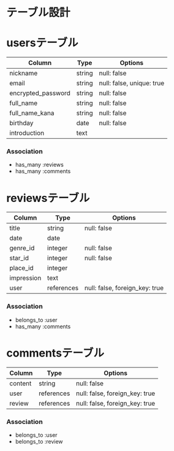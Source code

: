 # テーブル設計

# usersテーブル

| Column              | Type      | Options                    |
| ------------------- | --------- | -------------------------- |
| nickname            | string    | null: false                |
| email               | string    | null: false, unique: true  |
| encrypted_password  | string    | null: false                |
| full_name           | string    | null: false                |
| full_name_kana      | string    | null: false                |
| birthday            | date      | null: false                |
| introduction        | text      |                            |

### Association
- has_many :reviews
- has_many :comments


# reviewsテーブル

| Column              | Type        | Options                         |
| ------------------- | ----------- | ------------------------------- |
| title               | string      | null: false                     |
| date                | date        |                                 |
| genre_id            | integer     | null: false                     |
| star_id             | integer     | null: false                     |
| place_id            | integer     |                                 |
| impression          | text        |                                 |
| user                | references  | null: false, foreign_key: true  |

### Association
- belongs_to :user
- has_many :comments


# commentsテーブル

| Column              | Type        | Options                         |
| ------------------- | ----------- | ------------------------------- |
| content             | string      | null: false                     |
| user                | references  | null: false, foreign_key: true  |
| review              | references  | null: false, foreign_key: true  |

### Association
- belongs_to :user
- belongs_to :review